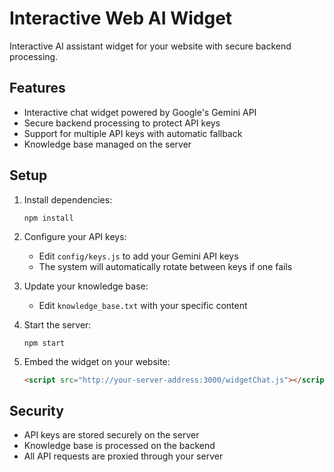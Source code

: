 # Interactive Web AI Widget

Interactive AI assistant widget for your website with secure backend processing.

## Features

- Interactive chat widget powered by Google's Gemini API
- Secure backend processing to protect API keys
- Support for multiple API keys with automatic fallback
- Knowledge base managed on the server

## Setup

1. Install dependencies:
   ```
   npm install
   ```

2. Configure your API keys:
   - Edit `config/keys.js` to add your Gemini API keys
   - The system will automatically rotate between keys if one fails

3. Update your knowledge base:
   - Edit `knowledge_base.txt` with your specific content

4. Start the server:
   ```
   npm start
   ```

5. Embed the widget on your website:
   ```html
   <script src="http://your-server-address:3000/widgetChat.js"></script>
   ```

## Security

- API keys are stored securely on the server
- Knowledge base is processed on the backend
- All API requests are proxied through your server

